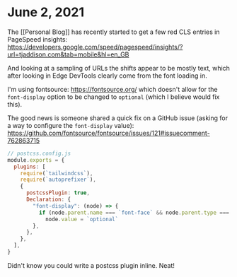 # June 2, 2021

The [[Personal Blog]] has recently started to get a few red CLS entries in PageSpeed insights: https://developers.google.com/speed/pagespeed/insights/?url=tjaddison.com&tab=mobile&hl=en_GB

And looking at a sampling of URLs the shifts appear to be mostly text, which after looking in Edge DevTools clearly come from the font loading in.

I'm using fontsource: https://fontsource.org/ which doesn't allow for the `font-display` option to be changed to `optional` (which I believe would fix this).

The good news is someone shared a quick fix on a GitHub issue (asking for a way to configure the `font-display` value): https://github.com/fontsource/fontsource/issues/121#issuecomment-762863715

```javascript
// postcss.config.js
module.exports = {
  plugins: [
    require(`tailwindcss`),
    require(`autoprefixer`),
    {
      postcssPlugin: true,
      Declaration: {
        "font-display": (node) => {
          if (node.parent.name === `font-face` && node.parent.type === `atrule`)
            node.value = `optional`
        },
      },
    },
  ],
}
```

Didn't know you could write a postcss plugin inline.  Neat!